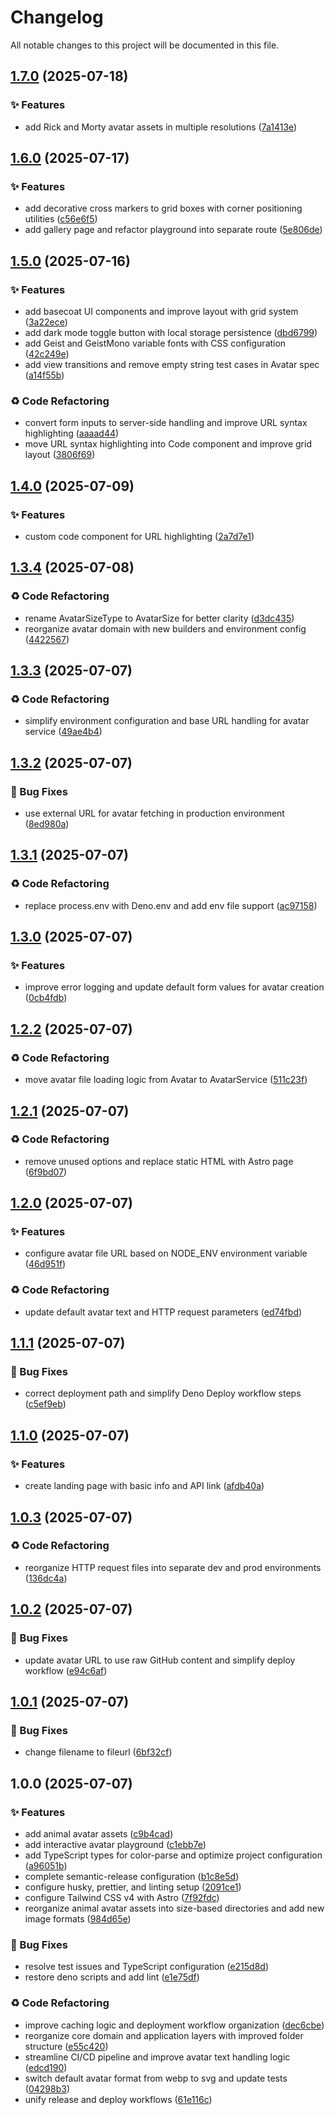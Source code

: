 # Changelog

All notable changes to this project will be documented in this file.

## [1.7.0](https://github.com/gitchaell/exavatar/compare/v1.6.0...v1.7.0) (2025-07-18)

### ✨ Features

- add Rick and Morty avatar assets in multiple resolutions
  ([7a1413e](https://github.com/gitchaell/exavatar/commit/7a1413e4f5c5b5383d18837ea5ef280202da899a))

## [1.6.0](https://github.com/gitchaell/exavatar/compare/v1.5.0...v1.6.0) (2025-07-17)

### ✨ Features

- add decorative cross markers to grid boxes with corner positioning utilities
  ([c56e6f5](https://github.com/gitchaell/exavatar/commit/c56e6f5568f38e52459a4d662e7494dbbca70345))
- add gallery page and refactor playground into separate route
  ([5e806de](https://github.com/gitchaell/exavatar/commit/5e806de52f0fa03c0dd71bf07c4c868b15679d22))

## [1.5.0](https://github.com/gitchaell/exavatar/compare/v1.4.0...v1.5.0) (2025-07-16)

### ✨ Features

- add basecoat UI components and improve layout with grid system
  ([3a22ece](https://github.com/gitchaell/exavatar/commit/3a22ecea240b73f5fd05880c63d49fe8e9c6290e))
- add dark mode toggle button with local storage persistence
  ([dbd6799](https://github.com/gitchaell/exavatar/commit/dbd67996c9384d3c4ea5e94251b1110903cd0332))
- add Geist and GeistMono variable fonts with CSS configuration
  ([42c249e](https://github.com/gitchaell/exavatar/commit/42c249e4c28c788b347eb2f1e686fa260ba77c9c))
- add view transitions and remove empty string test cases in Avatar spec
  ([a14f55b](https://github.com/gitchaell/exavatar/commit/a14f55b0b4491b22aba5ccedf38445b39ec473e8))

### ♻️ Code Refactoring

- convert form inputs to server-side handling and improve URL syntax highlighting
  ([aaaad44](https://github.com/gitchaell/exavatar/commit/aaaad442c3a49bcb1a0b89b32e321743c1ad5153))
- move URL syntax highlighting into Code component and improve grid layout
  ([3806f69](https://github.com/gitchaell/exavatar/commit/3806f69fc3fc86c8b0d4e78e5f2a8fa61bdb5481))

## [1.4.0](https://github.com/gitchaell/exavatar/compare/v1.3.4...v1.4.0) (2025-07-09)

### ✨ Features

- custom code component for URL highlighting
  ([2a7d7e1](https://github.com/gitchaell/exavatar/commit/2a7d7e1113b40a8feb2247f51ac30c600d64aa12))

## [1.3.4](https://github.com/gitchaell/exavatar/compare/v1.3.3...v1.3.4) (2025-07-08)

### ♻️ Code Refactoring

- rename AvatarSizeType to AvatarSize for better clarity
  ([d3dc435](https://github.com/gitchaell/exavatar/commit/d3dc43570920b0d6bd793e8e98dd01a08c1227ed))
- reorganize avatar domain with new builders and environment config
  ([4422567](https://github.com/gitchaell/exavatar/commit/44225679285d5b41ad2d7e346f5d3c14caafe06a))

## [1.3.3](https://github.com/gitchaell/exavatar/compare/v1.3.2...v1.3.3) (2025-07-07)

### ♻️ Code Refactoring

- simplify environment configuration and base URL handling for avatar service
  ([49ae4b4](https://github.com/gitchaell/exavatar/commit/49ae4b405d92c00363dfc30ccdbcbe70aa3a3a48))

## [1.3.2](https://github.com/gitchaell/exavatar/compare/v1.3.1...v1.3.2) (2025-07-07)

### 🐛 Bug Fixes

- use external URL for avatar fetching in production environment
  ([8ed980a](https://github.com/gitchaell/exavatar/commit/8ed980af3aae913224682a66a2aae3a3bf0e7c33))

## [1.3.1](https://github.com/gitchaell/exavatar/compare/v1.3.0...v1.3.1) (2025-07-07)

### ♻️ Code Refactoring

- replace process.env with Deno.env and add env file support
  ([ac97158](https://github.com/gitchaell/exavatar/commit/ac97158c5a49f20f3dd19322e9d04a933f4fa63e))

## [1.3.0](https://github.com/gitchaell/exavatar/compare/v1.2.2...v1.3.0) (2025-07-07)

### ✨ Features

- improve error logging and update default form values for avatar creation
  ([0cb4fdb](https://github.com/gitchaell/exavatar/commit/0cb4fdbee69676ea235f33186f89037b4e44cf7d))

## [1.2.2](https://github.com/gitchaell/exavatar/compare/v1.2.1...v1.2.2) (2025-07-07)

### ♻️ Code Refactoring

- move avatar file loading logic from Avatar to AvatarService
  ([511c23f](https://github.com/gitchaell/exavatar/commit/511c23fda6f6fd3e517b3cc06494f6a9d89daf74))

## [1.2.1](https://github.com/gitchaell/exavatar/compare/v1.2.0...v1.2.1) (2025-07-07)

### ♻️ Code Refactoring

- remove unused options and replace static HTML with Astro page
  ([6f9bd07](https://github.com/gitchaell/exavatar/commit/6f9bd0773085bd8822f95921d8f11db7a7c10602))

## [1.2.0](https://github.com/gitchaell/exavatar/compare/v1.1.1...v1.2.0) (2025-07-07)

### ✨ Features

- configure avatar file URL based on NODE_ENV environment variable
  ([46d951f](https://github.com/gitchaell/exavatar/commit/46d951fd6bbfa1e520331468574baa86df87bf4c))

### ♻️ Code Refactoring

- update default avatar text and HTTP request parameters
  ([ed74fbd](https://github.com/gitchaell/exavatar/commit/ed74fbd109cc8568d369e018999a363b70448bf4))

## [1.1.1](https://github.com/gitchaell/exavatar/compare/v1.1.0...v1.1.1) (2025-07-07)

### 🐛 Bug Fixes

- correct deployment path and simplify Deno Deploy workflow steps
  ([c5ef9eb](https://github.com/gitchaell/exavatar/commit/c5ef9eb30e0cca6d674991d10c7b25298c688196))

## [1.1.0](https://github.com/gitchaell/exavatar/compare/v1.0.3...v1.1.0) (2025-07-07)

### ✨ Features

- create landing page with basic info and API link
  ([afdb40a](https://github.com/gitchaell/exavatar/commit/afdb40a2f98a1325870775bc73b93c5bc66b044e))

## [1.0.3](https://github.com/gitchaell/exavatar/compare/v1.0.2...v1.0.3) (2025-07-07)

### ♻️ Code Refactoring

- reorganize HTTP request files into separate dev and prod environments
  ([136dc4a](https://github.com/gitchaell/exavatar/commit/136dc4acee5d507351cd366ec15bdc376c608bab))

## [1.0.2](https://github.com/gitchaell/exavatar/compare/v1.0.1...v1.0.2) (2025-07-07)

### 🐛 Bug Fixes

- update avatar URL to use raw GitHub content and simplify deploy workflow
  ([e94c6af](https://github.com/gitchaell/exavatar/commit/e94c6af6f739647c2606db98a22e7dbc975679fc))

## [1.0.1](https://github.com/gitchaell/exavatar/compare/v1.0.0...v1.0.1) (2025-07-07)

### 🐛 Bug Fixes

- change filename to fileurl
  ([6bf32cf](https://github.com/gitchaell/exavatar/commit/6bf32cf8490925e980e646c425f041b7ebee15b5))

## 1.0.0 (2025-07-07)

### ✨ Features

- add animal avatar assets
  ([c9b4cad](https://github.com/gitchaell/exavatar/commit/c9b4cad6ca8029bbabc3594bf394e859e8ee9f60))
- add interactive avatar playground
  ([c1ebb7e](https://github.com/gitchaell/exavatar/commit/c1ebb7ebac0f6b4c48bb44e21a15779b14da907e))
- add TypeScript types for color-parse and optimize project configuration
  ([a96051b](https://github.com/gitchaell/exavatar/commit/a96051beb3af1d95f7a7d5c45fa1bea5fdd9e26c))
- complete semantic-release configuration
  ([b1c8e5d](https://github.com/gitchaell/exavatar/commit/b1c8e5d0e2c1ce551e4d9f780f4e9e99c6881f64))
- configure husky, prettier, and linting setup
  ([2091ce1](https://github.com/gitchaell/exavatar/commit/2091ce1c5f7f4b33f070a885b54f9aaee167c0f2))
- configure Tailwind CSS v4 with Astro
  ([7f92fdc](https://github.com/gitchaell/exavatar/commit/7f92fdcac85cd2eabfc97a8dd52a412180b73b66))
- reorganize animal avatar assets into size-based directories and add new image formats
  ([984d65e](https://github.com/gitchaell/exavatar/commit/984d65ea9307af37c74dc785eb587953a96b6712))

### 🐛 Bug Fixes

- resolve test issues and TypeScript configuration
  ([e215d8d](https://github.com/gitchaell/exavatar/commit/e215d8de4800e773262548361614e79d1533fffd))
- restore deno scripts and add lint
  ([e1e75df](https://github.com/gitchaell/exavatar/commit/e1e75df79be91879bdce575cca6c478f62213f3b))

### ♻️ Code Refactoring

- improve caching logic and deployment workflow organization
  ([dec6cbe](https://github.com/gitchaell/exavatar/commit/dec6cbea6842cb0365c5aa1a8d33332b66db2c0b))
- reorganize core domain and application layers with improved folder structure
  ([e55c420](https://github.com/gitchaell/exavatar/commit/e55c4208b25050b3ad0b9e3fc19fdff1b771cf42))
- streamline CI/CD pipeline and improve avatar text handling logic
  ([edcd190](https://github.com/gitchaell/exavatar/commit/edcd19051311e5e21e6bfbab9419b5713d5f2d7c))
- switch default avatar format from webp to svg and update tests
  ([04298b3](https://github.com/gitchaell/exavatar/commit/04298b30fb31f79be3daed43aa2a35c08af9f9dd))
- unify release and deploy workflows
  ([61e116c](https://github.com/gitchaell/exavatar/commit/61e116c646247ea001fba65267e317cea897550f))
